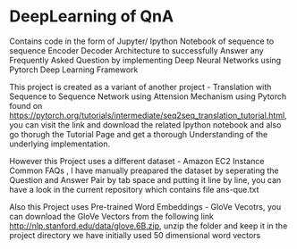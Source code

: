 # DeepLearning of QnA
Contains code in the form of Jupyter/ Ipython Notebook  of sequence to sequence Encoder Decoder Architecture to successfully Answer any Frequently Asked Question by implementing Deep Neural Networks using Pytorch Deep Learning Framework 

This project is created as a variant of another project - Translation with Sequence to Sequence Network using Attension Mechanism using Pytorch found on  https://pytorch.org/tutorials/intermediate/seq2seq_translation_tutorial.html, you can visit the link and download the related Ipython notebook and also go thorugh the Tutorial Page and get a thorough Understanding of the underlying implementation. 

However this Project uses a different dataset - Amazon EC2 Instance Common FAQs , I have manually preapared the dataset by seperating the Question and Answer Pair by tab space and putting it line by line, you can have a look in the current repository which contains file ans-que.txt

Also this Project uses Pre-trained Word Embeddings - GloVe Vecotrs, you can download the GloVe Vectors from the following link 
http://nlp.stanford.edu/data/glove.6B.zip, unzip the folder and keep it in the project directory we have initially used 50 dimensional word vectors 
